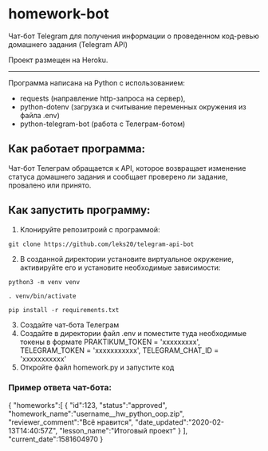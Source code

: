 # homework-bot
Чат-бот Telegram для получения информации о проведенном код-ревью домашнего задания (Telegram API)

Проект размещен на Heroku.
___________________________________________________
Программа написана на Python с использованием:
- requests (направление http-запроса на сервер),
- python-dotenv (загрузка и считывание переменных окружения из файла .env)
- python-telegram-bot (работа с Телеграм-ботом)

## Как работает программа:
Чат-бот Телеграм обращается к API, которое возвращает изменение статуса домашнего задания и сообщает проверено ли задание, провалено или принято.

## Как запустить программу:

1) Клонируйте репозитроий с программой:
```
git clone https://github.com/leks20/telegram-api-bot
```
2) В созданной директории установите виртуальное окружение, активируйте его и установите необходимые зависимости:
```
python3 -m venv venv

. venv/bin/activate

pip install -r requirements.txt
```
3) Создайте чат-бота Телеграм
4) Создайте в директории файл .env и поместите туда необходимые токены в формате PRAKTIKUM_TOKEN = 'ххххххххх', TELEGRAM_TOKEN = 'ххххххххххх',
TELEGRAM_CHAT_ID = 'ххххххххххх'
5) Откройте файл homework.py и запустите код




### Пример ответа чат-бота:
{
   "homeworks":[
      {
         "id":123,
         "status":"approved",
         "homework_name":"username__hw_python_oop.zip",
         "reviewer_comment":"Всё нравится",
         "date_updated":"2020-02-13T14:40:57Z",
         "lesson_name":"Итоговый проект"
      }
   ],
   "current_date":1581604970
}




